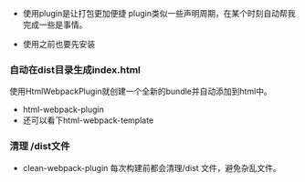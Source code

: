 * 使用plugin是让打包更加便捷
plugin类似一些声明周期，在某个时刻自动帮我完成一些是事情。

* 使用之前也要先安装

### 自动在dist目录生成index.html
使用HtmlWebpackPlugin就创建一个全新的bundle并自动添加到html中。
* html-webpack-plugin
* 还可以看下html-webpack-template

### 清理 /dist文件
* clean-webpack-plugin 每次构建前都会清理/dist 文件，避免杂乱文件。